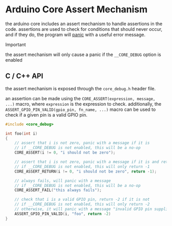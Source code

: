 # Arduino Core Assert Mechanism

the arduino core includes an assert mechanism to handle assertions in the code.
assertions are used to check for conditions that should never occur, and if they do, the program will [panic](./PANIC.md) with a useful error message.

> [!IMPORTANT]
> the assert mechanism will only cause a panic if the `__CORE_DEBUG` option is enabled 


## C / C++ API

the assert mechanism is exposed through the `core_debug.h` header file.

an assertion can be made using the `CORE_ASSERT(expression, message, ...)` macro, where `expression` is the expression to check.
additionally, the `ASSERT_GPIO_PIN_VALID(gpio_pin, fn_name, ...)` macro can be used to check if a given pin is a valid GPIO pin.

```cpp
#include <core_debug>

int foo(int i)
{
    // assert that i is not zero, panic with a message if it is
    // if __CORE_DEBUG is not enabled, this will be a no-op
    CORE_ASSERT(i != 0, "i should not be zero");

    // assert that i is not zero, panic with a message if it is and return -1
    // if __CORE_DEBUG is not enabled, this will only return -1
    CORE_ASSERT_RETURN(i != 0, "i should not be zero", return -1);

    // always fails, will panic with a message
    // if __CORE_DEBUG is not enabled, this will be a no-op
    CORE_ASSERT_FAIL("this always fails");

    // check that i is a valid GPIO pin, return -2 if it is not
    // if __CORE_DEBUG is not enabled, this will only return -2
    // otherwise, it will panic with a message "invalid GPIO pin supplied to foo"
    ASSERT_GPIO_PIN_VALID(i, "foo", return -2)
}
```

